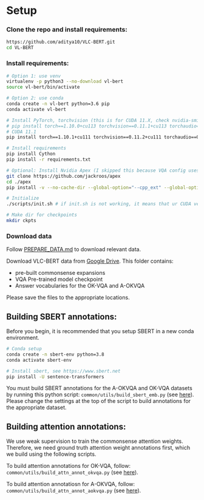 # Setup

### Clone the repo and install requirements:

```bash
https://github.com/aditya10/VLC-BERT.git
cd VL-BERT
```

### Install requirements:

```bash
# Option 1: use venv
virtualenv -p python3 --no-download vl-bert
source vl-bert/bin/activate 

# Option 2: use conda
conda create -n vl-bert python=3.6 pip
conda activate vl-bert

# Install PyTorch, torchvision (this is for CUDA 11.X, check nvidia-smi)
# pip install torch==1.10.0+cu113 torchvision==0.11.1+cu113 torchaudio==0.10.0+cu113 -f https://download.pytorch.org/whl/cu113/torch_stable.html
# CUDA 11.1
pip install torch==1.10.1+cu111 torchvision==0.11.2+cu111 torchaudio==0.10.1 -f https://download.pytorch.org/whl/torch_stable.html

# Install requirements
pip install Cython
pip install -r requirements.txt

# Optional: Install Nvidia Apex (I skipped this because VQA config uses FP32)
git clone https://github.com/jackroos/apex
cd ./apex
pip install -v --no-cache-dir --global-option="--cpp_ext" --global-option="--cuda_ext" ./

# Initialize
./scripts/init.sh # if init.sh is not working, it means that ur CUDA versions did not match

# Make dir for checkpoints
mkdir ckpts
```

### Download data

Follow [PREPARE_DATA.md](./data/PREPARE_DATA.md) to download relevant data.

Download VLC-BERT data from [Google Drive](https://drive.google.com/drive/folders/18NfXfs_VVwgrkkr0thHddQj42bdu52RG?usp=sharing). This folder contains:
* pre-built commonsense expansions
* VQA Pre-trained model checkpoint
* Answer vocabularies for the OK-VQA and A-OKVQA

Please save the files to the appropriate locations.

## Building SBERT annotations:

Before you begin, it is recommended that you setup SBERT in a new conda environment.

```bash
# Conda setup
conda create -n sbert-env python=3.8
conda activate sbert-env

# Install sbert, see https://www.sbert.net
pip install -U sentence-transformers
```

You must build SBERT annotations for the A-OKVQA and OK-VQA datasets by running this python script: `common/utils/build_sbert_emb.py` (see [here](common/utils/build_sbert_emb.py)). Please change the settings at the top of the script to build annotations for the appropriate dataset.


## Building attention annotations:

We use weak supervision to train the commonsense attention weights. Therefore, we need ground truth attention weight annotations first, which we build using the following scripts.

To build attention annotations for OK-VQA, follow: `common/utils/build_attn_annot_okvqa.py` (see [here](common/utils/build_attn_annot_okvqa.py)).

To build attention annotatiosn for A-OKVQA, follow: `common/utils/build_attn_annot_aokvqa.py` (see [here](common/utils/build_attn_annot_aokvqa.py)).